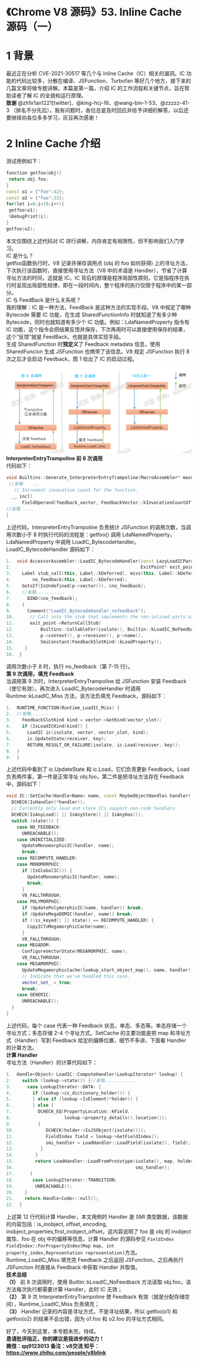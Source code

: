 # 《Chrome V8 源码》53. Inline Cache 源码（一）   
# 1 背景  
最近正在分析 CVE-2021-30517 等几个与 Inline Cache（IC）相关的漏洞。IC 功能的代码比较多，分散在编译、JSFunction、Turbofan 等好几个地方，接下来的几篇文章将做专题讲解。本篇是第一篇，介绍 IC 的工作流程和关键节点，旨在帮助读者了解 IC 的全貌和运行原理。  
**致谢** @zh1x1an1221[twitter]、@king-hcj-16、@wang-bin-1-53、@zzzzz-41-3 （排名不分先后），我有问题时，各位总是及时回应并给予详细的解答，以后还要继续向各位多多学习，灰豆再次感谢！  
# 2 Inline Cache 介绍  
测试用例如下： 
```c++
function getfoo(obj){
 return obj.foo;
}
const o1 = {"foo":42};
const o2 = {"foo":33};
for(let i=0;i<10;i++){
 getfoo(o1);
 %DebugPrint(i);
}
getfoo(o2);
```  
本文仅围绕上述代码对 IC 进行讲解，内存肯定有局限性，但不影响我们入门学习。  
IC 是什么？  
getfoo函数执行时，V8 记录并保存调用点 (obj 的 foo 如何获得) 上的寻址方法，下次执行该函数时，直接使用寻址方法（V8 中的术语是 Handler），节省了计算寻址方法的时间，这就是 IC。IC 背后的原理是程序局部性原则，它是指程序在执行时呈现出局部性规律，即在一段时间内，整个程序的执行仅限于程序中的某一部分。  
IC 与 FeedBack 是什么关系呢？  
我的理解：IC 是一种方法，FeedBack 是这种方法的实现手段。V8 中规定了哪种 Bytecode 需要 IC 功能，在生成 SharedFunctionInfo 时就知道了有多少种 Bytecode，同时也就知道有多少个 IC 功能。例如：LdaNamedProperty 指令有 IC 功能，这个指令会把结果反馈并保存，下次再用时可以直接使用保存的结果，这个“反馈”就是 FeedBack，也就是具体实现手段。  
生成 SharedFunction 时**预定义**了 Feedback metadata 信息，使用 SharedFuncion 生成 JSFunction 也携带了该信息。V8 规定 JSFunction 执行 8 次之后才会启动 Feedback，图 1 给出了 IC 的启动过程。  
![avatar](f1.png)  
**InterpreterEntryTrampoline 前 8 次调用**  
代码如下：  
```c++
void Builtins::Generate_InterpreterEntryTrampoline(MacroAssembler* masm) {
 //省略   ...
   // Increment invocation count for the function.
  __ incl(
      FieldOperand(feedback_vector, FeedbackVector::kInvocationCountOffset));
//省略 ....      
}
```  
上述代码，InterpreterEntryTrampoline 负责统计 JSFunction 的调用次数，当调用次数小于 8 时执行代码的流程是：getfoo() 调用 LdaNamedProperty，LdaNamedProperty 中调用 LoadIC_BytecodeHandler。   
LoadIC_BytecodeHandler 源码如下：  
```c++
1.  void AccessorAssembler::LoadIC_BytecodeHandler(const LazyLoadICParameters* p,
2.                                                 ExitPoint* exit_point) {
3.    Label stub_call(this, Label::kDeferred), miss(this, Label::kDeferred),
4.        no_feedback(this, Label::kDeferred);
5.    GotoIf(IsUndefined(p->vector()), &no_feedback);
6.    //省略...........
7.      BIND(&no_feedback);
8.    {
9.      Comment("LoadIC_BytecodeHandler_nofeedback");
10.      // Call into the stub that implements the non-inlined parts of LoadIC.
11.      exit_point->ReturnCallStub(
12.          Builtins::CallableFor(isolate(), Builtin::kLoadIC_NoFeedback),
13.          p->context(), p->receiver(), p->name(),
14.          SmiConstant(FeedbackSlotKind::kLoadProperty));
15.    }
16.  }
```  
调用次数小于 8 时，执行 no_feedback（第 7-15 行）。  
**第 9 次调用，填充 Feedback**   
当调用第 9 次时，InterpreterEntryTrampoline 给 JSFunction 安装 Feedback（使它有效）。再次进入 LoadIC_BytecodeHandler 时调用 Runtime::kLoadIC_Miss 方法，该方法负填充 Feedback，源码如下：  
```c++
1.  RUNTIME_FUNCTION(Runtime_LoadIC_Miss) {
2.  //省略........
3.    FeedbackSlotKind kind = vector->GetKind(vector_slot);
4.    if (IsLoadICKind(kind)) {
5.      LoadIC ic(isolate, vector, vector_slot, kind);
6.      ic.UpdateState(receiver, key);
7.      RETURN_RESULT_OR_FAILURE(isolate, ic.Load(receiver, key));
8.  }
9.  }
```  
上述代码中看到了 ic.UpdateState 和 ic.Load，它们负责更新 Feedback。Load 负责两件事，第一件是正常寻址 obj.foo，第二件是把寻址方法存在 Feedback 中，源码如下：  
```c++
void IC::SetCache(Handle<Name> name, const MaybeObjectHandle& handler) {
  DCHECK(IsHandler(*handler));
  // Currently only load and store ICs support non-code handlers.
  DCHECK(IsAnyLoad() || IsAnyStore() || IsAnyHas());
  switch (state()) {
    case NO_FEEDBACK:
      UNREACHABLE();
    case UNINITIALIZED:
      UpdateMonomorphicIC(handler, name);
      break;
    case RECOMPUTE_HANDLER:
    case MONOMORPHIC:
      if (IsGlobalIC()) {
        UpdateMonomorphicIC(handler, name);
        break;
      }
      V8_FALLTHROUGH;
    case POLYMORPHIC:
      if (UpdatePolymorphicIC(name, handler)) break;
      if (UpdateMegaDOMIC(handler, name)) break;
      if (!is_keyed() || state() == RECOMPUTE_HANDLER) {
        CopyICToMegamorphicCache(name);
      }
      V8_FALLTHROUGH;
    case MEGADOM:
      ConfigureVectorState(MEGAMORPHIC, name);
      V8_FALLTHROUGH;
    case MEGAMORPHIC:
      UpdateMegamorphicCache(lookup_start_object_map(), name, handler);
      // Indicate that we've handled this case.
      vector_set_ = true;
      break;
    case GENERIC:
      UNREACHABLE();
  }
}
```  
上述代码，每个 case 代表一种 Feedback 状态，单态、多态等。单态存储一个寻址方式；多态存储 2-4 个寻址方式。SetCache 的主要功能是把 map 和寻址方式（Handler）写到 Feedback 给定的偏移位置，细节不多讲，下面看 Handler 的计算方法。    
**计算 Handler**    
寻址方法（Handler）的计算代码如下：  
```c++
1.  Handle<Object> LoadIC::ComputeHandler(LookupIterator* lookup) {
2.    switch (lookup->state()) {//省略............
3.      case LookupIterator::DATA: {
4.        if (lookup->is_dictionary_holder()) {
5.        } else if (lookup->IsElement(*holder)) {
6.        } else {
7.          DCHECK_EQ(PropertyLocation::kField,
8.                    lookup->property_details().location());
9.          {
10.            DCHECK(holder->IsJSObject(isolate()));
11.            FieldIndex field = lookup->GetFieldIndex();
12.            smi_handler = LoadHandler::LoadField(isolate(), field);
13.          }
14.        }
15.        return LoadHandler::LoadFromPrototype(isolate(), map, holder,
16.                                              smi_handler);
17.      }
18.       case LookupIterator::TRANSITION:
19.        UNREACHABLE();
20.    }
21.    return Handle<Code>::null();
22.  }
```  
上述第 12 行代码计算 Handler，本文用例的 Handler 是 SMI 类型数据，该数据的内容包括：is_inobject, offset, encoding, inobject_properties,first_inobject_offset，这内容说明了 foo 是 obj 的 inobject 属性、foo 在 obj 中的偏移等信息。计算 Handler 的源码参见 `FieldIndex FieldIndex::ForPropertyIndex(Map map, int property_index,Representation representation)`方法。  
Runtime_LoadIC_Miss 填充完 Feedback 之后返回 JSFunction，之后再执行 JSFunction 时直接从 Feedback 中获取 Handler 并取值。  
**技术总结**  
**（1）** 前 8 次调用时，使用 Builtin::kLoadIC_NoFeedback 方法读取 obj.foo，该方法每次执行都需要计算 Handler，此时 IC 无效；  
**（2）** 第 9 次 InterpreterEntryTrampoline 使 Feedback 有效（就是分配存储空间），Runtime_LoadIC_Miss 负责填充；   
**（3）** Handler 记录的内容是寻址方式，不是寻址结果，所以 getfoo(o1) 和 getfoo(o2) 的结果不会出错，因为 o1.foo 和 o2.foo 的寻址方式相同。  

好了，今天到这里，本专题未完，待续。    
**恳请批评指正，你的建议是我进步的动力！**  
**微信：qq9123013  备注：v8交流    知乎：https://www.zhihu.com/people/v8blink**  





